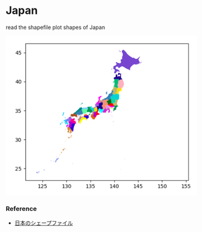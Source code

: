 Japan
===============

read the shapefile
plot shapes of Japan

![japan](https://github.com/ohwada/World_Countries/blob/main/geoPandas/japan/screenshots/japan_color.png)

### Reference

- [日本のシェープファイル](https://github.com/sorabatake/article_20455_geopandas/tree/master/input/japanSHP)

